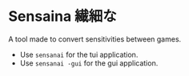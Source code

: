 # Sensaina 繊細な

A tool made to convert sensitivities between games.

- Use `sensanai` for the tui application.
- Use `sensanai -gui` for the gui application.
